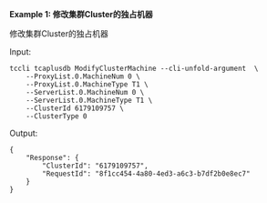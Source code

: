 **Example 1: 修改集群Cluster的独占机器**

修改集群Cluster的独占机器

Input: 

```
tccli tcaplusdb ModifyClusterMachine --cli-unfold-argument  \
    --ProxyList.0.MachineNum 0 \
    --ProxyList.0.MachineType T1 \
    --ServerList.0.MachineNum 0 \
    --ServerList.0.MachineType T1 \
    --ClusterId 6179109757 \
    --ClusterType 0
```

Output: 
```
{
    "Response": {
        "ClusterId": "6179109757",
        "RequestId": "8f1cc454-4a80-4ed3-a6c3-b7df2b0e8ec7"
    }
}
```

